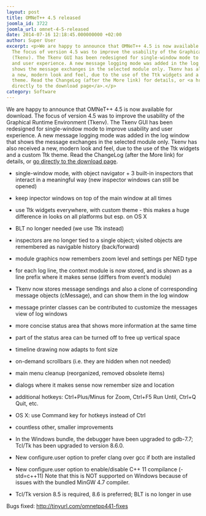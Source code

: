 ```yaml
---
layout: post
title: OMNeT++ 4.5 released
joomla_id: 3722
joomla_url: omnet-4-5-released
date: 2014-07-16 12:18:45.000000000 +02:00
author: Super User
excerpt: <p>We are happy to announce that OMNeT++ 4.5 is now available for download.
  The focus of version 4.5 was to improve the usability of the Graphical Runtime Environment
  (Tkenv). The Tkenv GUI has been redesigned for single-window mode to improve usability
  and user experience. A new message logging mode was added in the log window that
  shows the message exchanges in the selected module only. Tkenv has also received
  a new, modern look and feel, due to the use of the Ttk widgets and a custom Ttk
  theme. Read the ChangeLog (after the More link) for details, or <a href="omnetpp">go
  directly to the download page</a>.</p>
category: Software
---
```

<p>We are happy to announce that OMNeT++ 4.5 is now available for download. The focus of version 4.5 was to improve the usability of the Graphical Runtime Environment (Tkenv). The Tkenv GUI has been redesigned for single-window mode to improve usability and user experience. A new message logging mode was added in the log window that shows the message exchanges in the selected module only. Tkenv has also received a new, modern look and feel, due to the use of the Ttk widgets and a custom Ttk theme. Read the ChangeLog (after the More link) for details, or <a href="omnetpp">go directly to the download page</a>.</p>

<div>
<div>
<ul>
<li>
<p>single-window mode, with object navigator + 3 built-in inspectors that interact in a meaningful way (new inspector windows can still be opened)</p>
</li>
<li>
<p>keep inpector windows on top of the main window at all times</p>
</li>
<li>
<p>use Ttk widgets everywhere, with custom theme - this makes a huge difference in looks on all platforms but esp. on OS X</p>
</li>
<li>
<p>BLT no longer needed (we use Ttk instead)</p>
</li>
<li>
<p>inspectors are no longer tied to a single object; visited objects are remembered as navigable history (back/forward)</p>
</li>
<li>
<p>module graphics now remembers zoom level and settings per NED type</p>
</li>
<li>
<p>for each log line, the context module is now stored, and is shown as a line prefix where it makes sense (differs from event’s module)</p>
</li>
<li>
<p>Tkenv now stores message sendings and also a clone of corresponding message objects (cMessage), and can show them in the log window</p>
</li>
<li>
<p>message printer classes can be contributed to customize the messages view of log windows</p>
</li>
<li>
<p>more concise status area that shows more information at the same time</p>
</li>
<li>
<p>part of the status area can be turned off to free up vertical space</p>
</li>
<li>
<p>timeline drawing now adapts to font size</p>
</li>
<li>
<p>on-demand scrollbars (i.e. they are hidden when not needed)</p>
</li>
<li>
<p>main menu cleanup (reorganized, removed obsolete items)</p>
</li>
<li>
<p>dialogs where it makes sense now remember size and location</p>
</li>
<li>
<p>additional hotkeys: Ctrl+Plus/Minus for Zoom, Ctrl+F5 Run Until, Ctrl+Q Quit, etc.</p>
</li>
<li>
<p>OS X: use Command key for hotkeys instead of Ctrl</p>
</li>
<li>
<p>countless other, smaller improvements</p>
</li>
</ul>
<ul>
<li>
<p>In the Windows bundle, the debugger have been upgraded to gdb-7.7; Tcl/Tk has been upgraded to version 8.6.0.</p>
</li>
<li>
<p>New configure.user option to prefer clang over gcc if both are installed</p>
</li>
<li>
<p>New configure.user option to enable/disable C++ 11 compilance (-std=c++11) Note that this is NOT supported on Windows because of issues with the bundled MinGW 4.7 compiler.</p>
</li>
<li>
<p>Tcl/Tk version 8.5 is required, 8.6 is preferred; BLT is no longer in use</p>
</li>
</ul>
</div>
<div>
<p>Bugs fixed: <a href="http://tinyurl.com/omnetpp441-fixes">http://tinyurl.com/omnetpp441-fixes</a></p>
</div>
</div>

